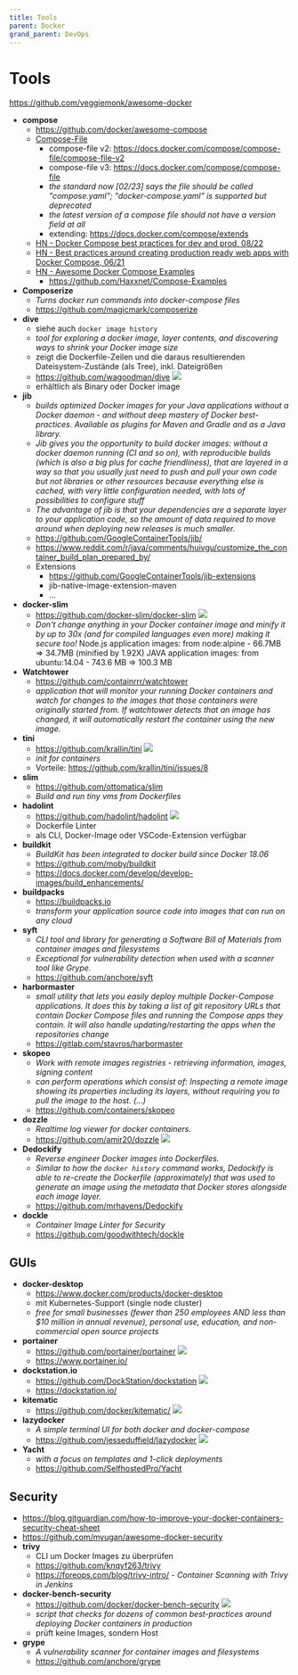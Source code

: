 ```yaml
---
title: Tools
parent: Docker
grand_parent: DevOps
---
```


# Tools
<https://github.com/veggiemonk/awesome-docker>

- **compose**
  - <https://github.com/docker/awesome-compose>
  - <u>Compose-File</u>
    - compose-file v2: <https://docs.docker.com/compose/compose-file/compose-file-v2>
    - compose-file v3: <https://docs.docker.com/compose/compose-file>
    - *the standard now [02/23] says the file should be called "compose.yaml"; "docker-compose.yaml" is supported but deprecated*
    - *the latest version of a compose file should not have a version field at all*
    - extending: <https://docs.docker.com/compose/extends>
  - [HN - Docker Compose best practices for dev and prod, 08/22](https://news.ycombinator.com/item?id=32484008)
  - [HN - Best practices around creating production ready web apps with Docker Compose, 06/21](https://news.ycombinator.com/item?id=27359081)
  - [HN - Awesome Docker Compose Examples](https://news.ycombinator.com/item?id=34940181)
    - <https://github.com/Haxxnet/Compose-Examples>
- **Composerize**
  - *Turns docker run commands into docker-compose files*
  - <https://github.com/magicmark/composerize>
- **dive**
  - siehe auch `docker image history`
  - *tool for exploring a docker image, layer contents, and discovering ways to shrink your Docker image size*
  - zeigt die Dockerfile-Zeilen und die daraus resultierenden Dateisystem-Zustände (als Tree), inkl. Dateigrößen
  - <https://github.com/wagoodman/dive> <img loading="lazy" src="https://img.shields.io/github/stars/wagoodman/dive?style=flat-square"/>
  - erhältlich als Binary oder Docker image
- **jib**
  - *builds optimized Docker images for your Java applications without a Docker daemon - and without deep mastery of Docker best-practices. Available as plugins for Maven and Gradle and as a Java library.*
  - *Jib gives you the opportunity to build docker images: without a docker daemon running (CI and so on), with reproducible builds (which is also a big plus for cache friendliness), that are layered in a way so that you usually just need to push and pull your own code but not libraries or other resources because everything else is cached, with very little configuration needed, with lots of possibilities to configure stuff*
  - *The advantage of jib is that your dependencies are a separate layer to your application code, so the amount of data required to move around when deploying new releases is much smaller.*
  - <https://github.com/GoogleContainerTools/jib/>
  - <https://www.reddit.com/r/java/comments/huivgu/customize_the_container_build_plan_prepared_by/>
  - Extensions
    - <https://github.com/GoogleContainerTools/jib-extensions>
    - jib-native-image-extension-maven
    - ...
- **docker-slim**
  - <https://github.com/docker-slim/docker-slim> <img loading="lazy" src="https://img.shields.io/github/stars/docker-slim/docker-slim?style=flat-square"/>
  - *Don't change anything in your Docker container image and minify it by up to 30x (and for compiled languages even more) making it secure too!*
  Node.js application images: from node:alpine - 66.7MB => 34.7MB (minified by 1.92X)
  JAVA application images: from ubuntu:14.04 - 743.6 MB => 100.3 MB
- **Watchtower**
  - <https://github.com/containrrr/watchtower>
  - *application that will monitor your running Docker containers and watch for changes to the images that those containers were originally started from. If watchtower detects that an image has changed, it will automatically restart the container using the new image.*
- **tini**
  - <https://github.com/krallin/tini> <img loading="lazy" src="https://img.shields.io/github/stars/krallin/tini?style=flat-square"/>
  - *init for containers*
  - Vorteile: <https://github.com/krallin/tini/issues/8>
- **slim**
  - <https://github.com/ottomatica/slim>
  - *Build and run tiny vms from Dockerfiles*
- **hadolint**
  - <https://github.com/hadolint/hadolint> <img loading="lazy" src="https://img.shields.io/github/stars/hadolint/hadolint?style=flat-square"/>
  - Dockerfile Linter
  - als CLI, Docker-Image oder VSCode-Extension verfügbar
- **buildkit**
  - *BuildKit has been integrated to docker build since Docker 18.06*
  - <https://github.com/moby/buildkit>
  - <https://docs.docker.com/develop/develop-images/build_enhancements/>
- **buildpacks**
  - <https://buildpacks.io>
  - *transform your application source code into images that can run on any cloud*
- **syft**
  - *CLI tool and library for generating a Software Bill of Materials from container images and filesystems*
  - *Exceptional for vulnerability detection when used with a scanner tool like Grype.*
  - <https://github.com/anchore/syft>
- **harbormaster**
  - *small utility that lets you easily deploy multiple Docker-Compose applications. It does this by taking a list of git repository URLs that contain Docker Compose files and running the Compose apps they contain. It will also handle updating/restarting the apps when the repositories change*
  - <https://gitlab.com/stavros/harbormaster>
- **skopeo**
  - *Work with remote images registries - retrieving information, images, signing content*
  - *can perform operations which consist of: Inspecting a remote image showing its properties including its layers, without requiring you to pull the image to the host. (...)*
  - <https://github.com/containers/skopeo>
- **dozzle**
  - *Realtime log viewer for docker containers.*
  - <https://github.com/amir20/dozzle> <img loading="lazy" src="https://img.shields.io/github/stars/amir20/dozzle?style=flat-square"/>
- **Dedockify**
  - *Reverse engineer Docker images into Dockerfiles.*
  - *Similar to how the `docker history` command works, Dedockify is able to re-create the Dockerfile (approximately) that was used to generate an image using the metadata that Docker stores alongside each image layer.*
  - <https://github.com/mrhavens/Dedockify>
- **dockle**
  - *Container Image Linter for Security*
  - <https://github.com/goodwithtech/dockle>


## GUIs
- **docker-desktop**
  - <https://www.docker.com/products/docker-desktop>
  - mit Kubernetes-Support (single node cluster)
  - *free for small businesses (fewer than 250 employees AND less than $10 million in annual revenue), personal use, education, and non-commercial open source projects*
- **portainer**
  - <https://github.com/portainer/portainer> <img loading="lazy" src="https://img.shields.io/github/stars/portainer/portainer?style=flat-square"/>
  - <https://www.portainer.io/>
- **dockstation.io**
  - <https://github.com/DockStation/dockstation> <img loading="lazy" src="https://img.shields.io/github/stars/DockStation/dockstation?style=flat-square"/>
  - <https://dockstation.io/>
- **kitematic**
  - <https://github.com/docker/kitematic/> <img loading="lazy" src="https://img.shields.io/github/stars/docker/kitematic?style=flat-square"/>
- **lazydocker**
  - *A simple terminal UI for both docker and docker-compose*
  - <https://github.com/jesseduffield/lazydocker> <img loading="lazy" src="https://img.shields.io/github/stars/jesseduffield/lazydocker?style=flat-square"/>
- **Yacht**
  - *with a focus on templates and 1-click deployments*
  - <https://github.com/SelfhostedPro/Yacht>


## Security
- <https://blog.gitguardian.com/how-to-improve-your-docker-containers-security-cheat-sheet>
- <https://github.com/myugan/awesome-docker-security>
- **trivy**
  - CLI um Docker Images zu überprüfen
  - <https://github.com/knqyf263/trivy>
  - <https://foreops.com/blog/trivy-intro/> - *Container Scanning with Trivy in Jenkins*
- **docker-bench-security**
  - <https://github.com/docker/docker-bench-security> <img loading="lazy" src="https://img.shields.io/github/stars/docker/docker-bench-security?style=flat-square"/>
  - *script that checks for dozens of common best-practices around deploying Docker containers in production*
  - prüft keine Images, sondern Host
- **grype**
  - *A vulnerability scanner for container images and filesystems*
  - <https://github.com/anchore/grype>
